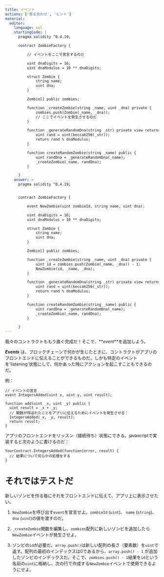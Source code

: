 ```yaml
---
title: イベント
actions: ['答え合わせ', 'ヒント']
material:
  editor:
    language: sol
    startingCode: |
      pragma solidity ^0.4.19;

      contract ZombieFactory {

          // イベントをここで宣言するのだ

          uint dnaDigits = 16;
          uint dnaModulus = 10 ** dnaDigits;

          struct Zombie {
              string name;
              uint dna;
          }

          Zombie[] public zombies;

          function _createZombie(string _name, uint _dna) private {
              zombies.push(Zombie(_name, _dna));
              // ここでイベントを発生させるのだ
          } 

          function _generateRandomDna(string _str) private view returns (uint) {
              uint rand = uint(keccak256(_str));
              return rand % dnaModulus;
          }

          function createRandomZombie(string _name) public {
              uint randDna = _generateRandomDna(_name);
              _createZombie(_name, randDna);
          }

      }
    answer: >
      pragma solidity ^0.4.19;


      contract ZombieFactory {

          event NewZombie(uint zombieId, string name, uint dna);

          uint dnaDigits = 16;
          uint dnaModulus = 10 ** dnaDigits;

          struct Zombie {
              string name;
              uint dna;
          }

          Zombie[] public zombies;

          function _createZombie(string _name, uint _dna) private {
              uint id = zombies.push(Zombie(_name, _dna)) - 1;
              NewZombie(id, _name, _dna);
          } 

          function _generateRandomDna(string _str) private view returns (uint) {
              uint rand = uint(keccak256(_str));
              return rand % dnaModulus;
          }

          function createRandomZombie(string _name) public {
              uint randDna = _generateRandomDna(_name);
              _createZombie(_name, randDna);
          }

      }
---
```


我々のコントラクトももう直ぐ完成だ！そこで、**_event_**を追加しよう。

**_Events_** は、ブロックチェーンで何かが生じたときに、コントラクトがアプリのフロントエンドに伝えることができるものだ。しかも特定のイベントを'listening'状態にして、何かあった時にアクションを起こすこともできるのだ。

例：

```
// イベントの宣言
event IntegersAdded(uint x, uint y, uint result);

function add(uint _x, uint _y) public {
  uint result = _x + _y;
  // 関数が呼ばれたことをアプリに伝えるためにイベントを発生させる：
  IntegersAdded(_x, _y, result);
  return result;
}
```

アプリのフロントエンドをリッスン（接続待ち）状態にできる。javascriptで実装すると次のように書けるのだ：

```
YourContract.IntegersAdded(function(error, result) { 
  // 結果について何らかの処理をする
}
```

# それではテストだ

新しいゾンビを作る毎にそれをフロントエンドに伝えて、アプリ上に表示させたい。

1. `NewZombie`を呼び出す`event`を宣言せよ。`zombieId` (`uint`)、 `name` (`string`)、 `dna` (`uint`)の値を渡すのだ。

2. `_createZombie`関数を編集し、`zombies`配列に新しいゾンビを追加したら `NewZombie`イベントが発生させよ。

3. ゾンビの`id`が必要だ。`array.push()`は新しい配列の長さ（要素数）を`uint`で返す。配列の最初のインデックスは0であるから、`array.push() - 1` が追加したゾンビのインデックスだ。そこで、`zombies.push() - 1`結果を`id`という名前の`uint`に格納し、次の行で作成する`NewZombie`イベントで使用できるようにせよ。

